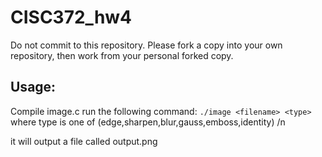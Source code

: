 # CISC372_hw4
Do not commit to this repository.  Please fork a copy into your own repository, then work from your personal forked copy.
## Usage:
Compile image.c
run the following command:
```./image <filename> <type>```
where type is one of (edge,sharpen,blur,gauss,emboss,identity) /n

it will output a file called output.png